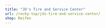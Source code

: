 ```yaml
---
title: "JD's Tire and Service Center"
url: /rocky-top/jds-tire-and-service-center/
shop: Reifen
---
```

